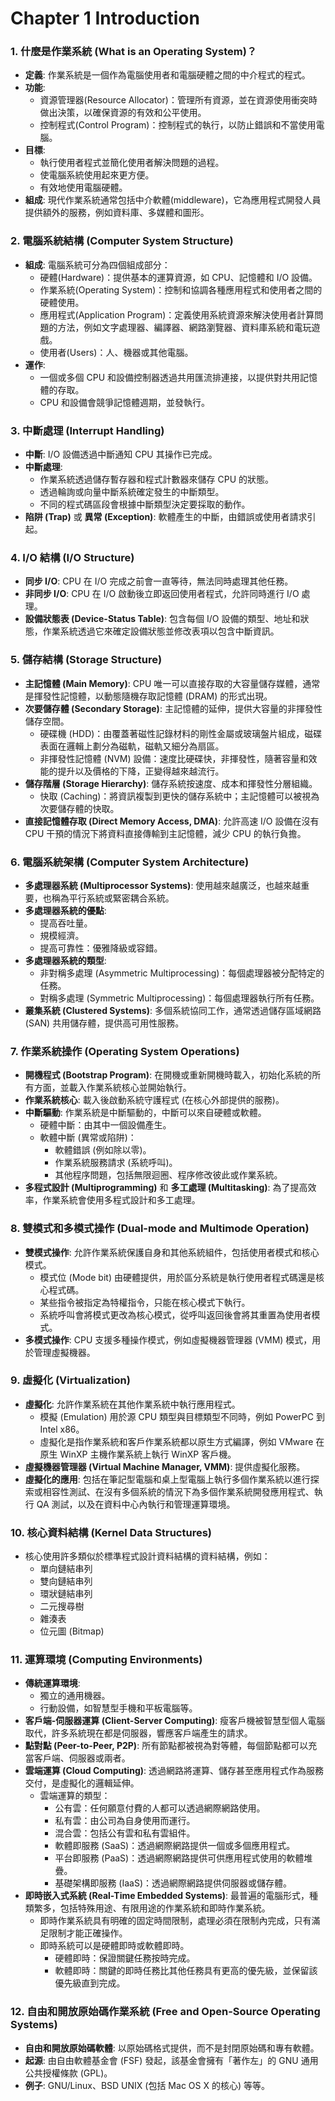 # Chapter 1 Introduction

### 1. 什麼是作業系統 (What is an Operating System)？

*   **定義**: 作業系統是一個作為電腦使用者和電腦硬體之間的中介程式的程式。
*   **功能**:
    *   資源管理器(Resource Allocator)：管理所有資源，並在資源使用衝突時做出決策，以確保資源的有效和公平使用。
    *   控制程式(Control Program)：控制程式的執行，以防止錯誤和不當使用電腦。
*   **目標**:
    *   執行使用者程式並簡化使用者解決問題的過程。
    *   使電腦系統使用起來更方便。
    *   有效地使用電腦硬體。
*   **組成**: 現代作業系統通常包括中介軟體(middleware)，它為應用程式開發人員提供額外的服務，例如資料庫、多媒體和圖形。

### 2. 電腦系統結構 (Computer System Structure)

*   **組成**: 電腦系統可分為四個組成部分：
    *   硬體(Hardware)：提供基本的運算資源，如 CPU、記憶體和 I/O 設備。
    *   作業系統(Operating System)：控制和協調各種應用程式和使用者之間的硬體使用。
    *   應用程式(Application Program)：定義使用系統資源來解決使用者計算問題的方法，例如文字處理器、編譯器、網路瀏覽器、資料庫系統和電玩遊戲。
    *   使用者(Users)：人、機器或其他電腦。
*   **運作**:
    *   一個或多個 CPU 和設備控制器透過共用匯流排連接，以提供對共用記憶體的存取。
    *   CPU 和設備會競爭記憶體週期，並發執行。

### 3. 中斷處理 (Interrupt Handling)

*   **中斷**: I/O 設備透過中斷通知 CPU 其操作已完成。
*   **中斷處理**:
    *   作業系統透過儲存暫存器和程式計數器來儲存 CPU 的狀態。
    *   透過輪詢或向量中斷系統確定發生的中斷類型。
    *   不同的程式碼區段會根據中斷類型決定要採取的動作。
*   **陷阱 (Trap)** 或 **異常 (Exception)**: 軟體產生的中斷，由錯誤或使用者請求引起。

### 4. I/O 結構 (I/O Structure)

*   **同步 I/O**: CPU 在 I/O 完成之前會一直等待，無法同時處理其他任務。
*   **非同步 I/O**: CPU 在 I/O 啟動後立即返回使用者程式，允許同時進行 I/O 處理。
*   **設備狀態表 (Device-Status Table)**: 包含每個 I/O 設備的類型、地址和狀態，作業系統透過它來確定設備狀態並修改表項以包含中斷資訊。

### 5. 儲存結構 (Storage Structure)

*   **主記憶體 (Main Memory)**: CPU 唯一可以直接存取的大容量儲存媒體，通常是揮發性記憶體，以動態隨機存取記憶體 (DRAM) 的形式出現。
*   **次要儲存體 (Secondary Storage)**: 主記憶體的延伸，提供大容量的非揮發性儲存空間。
    *   硬碟機 (HDD)：由覆蓋著磁性記錄材料的剛性金屬或玻璃盤片組成，磁碟表面在邏輯上劃分為磁軌，磁軌又細分為扇區。
    *   非揮發性記憶體 (NVM) 設備：速度比硬碟快，非揮發性，隨著容量和效能的提升以及價格的下降，正變得越來越流行。
*   **儲存階層 (Storage Hierarchy)**: 儲存系統按速度、成本和揮發性分層組織。
    *   快取 (Caching)：將資訊複製到更快的儲存系統中；主記憶體可以被視為次要儲存體的快取。
*   **直接記憶體存取 (Direct Memory Access, DMA)**: 允許高速 I/O 設備在沒有 CPU 干預的情況下將資料直接傳輸到主記憶體，減少 CPU 的執行負擔。

### 6. 電腦系統架構 (Computer System Architecture)

*   **多處理器系統 (Multiprocessor Systems)**: 使用越來越廣泛，也越來越重要，也稱為平行系統或緊密耦合系統。
*   **多處理器系統的優點**:
    *   提高吞吐量。
    *   規模經濟。
    *   提高可靠性：優雅降級或容錯。
*   **多處理器系統的類型**:
    *   非對稱多處理 (Asymmetric Multiprocessing)：每個處理器被分配特定的任務。
    *   對稱多處理 (Symmetric Multiprocessing)：每個處理器執行所有任務。
*   **叢集系統 (Clustered Systems)**: 多個系統協同工作，通常透過儲存區域網路 (SAN) 共用儲存體，提供高可用性服務。

### 7. 作業系統操作 (Operating System Operations)

*   **開機程式 (Bootstrap Program)**: 在開機或重新開機時載入，初始化系統的所有方面，並載入作業系統核心並開始執行。
*   **作業系統核心**: 載入後啟動系統守護程式 (在核心外部提供的服務)。
*   **中斷驅動**: 作業系統是中斷驅動的，中斷可以來自硬體或軟體。
    *   硬體中斷：由其中一個設備產生。
    *   軟體中斷 (異常或陷阱)：
        *   軟體錯誤 (例如除以零)。
        *   作業系統服務請求 (系統呼叫)。
        *   其他程序問題，包括無限迴圈、程序修改彼此或作業系統。
*   **多程式設計 (Multiprogramming)** 和 **多工處理 (Multitasking)**: 為了提高效率，作業系統會使用多程式設計和多工處理。

### 8. 雙模式和多模式操作 (Dual-mode and Multimode Operation)

*   **雙模式操作**: 允許作業系統保護自身和其他系統組件，包括使用者模式和核心模式。
    *   模式位 (Mode bit) 由硬體提供，用於區分系統是執行使用者程式碼還是核心程式碼。
    *   某些指令被指定為特權指令，只能在核心模式下執行。
    *   系統呼叫會將模式更改為核心模式，從呼叫返回後會將其重置為使用者模式。
*   **多模式操作**: CPU 支援多種操作模式，例如虛擬機器管理器 (VMM) 模式，用於管理虛擬機器。

### 9. 虛擬化 (Virtualization)

*   **虛擬化**: 允許作業系統在其他作業系統中執行應用程式。
    *   模擬 (Emulation) 用於源 CPU 類型與目標類型不同時，例如 PowerPC 到 Intel x86。
    *   虛擬化是指作業系統和客戶作業系統都以原生方式編譯，例如 VMware 在原生 WinXP 主機作業系統上執行 WinXP 客戶機。
*   **虛擬機器管理器 (Virtual Machine Manager, VMM)**: 提供虛擬化服務。
*   **虛擬化的應用**: 包括在筆記型電腦和桌上型電腦上執行多個作業系統以進行探索或相容性測試、在沒有多個系統的情況下為多個作業系統開發應用程式、執行 QA 測試，以及在資料中心內執行和管理運算環境。

### 10. 核心資料結構 (Kernel Data Structures)

*   核心使用許多類似於標準程式設計資料結構的資料結構，例如：
    *   單向鏈結串列
    *   雙向鏈結串列
    *   環狀鏈結串列
    *   二元搜尋樹
    *   雜湊表
    *   位元圖 (Bitmap)

### 11. 運算環境 (Computing Environments)

*   **傳統運算環境**:
    *   獨立的通用機器。
    *   行動設備，如智慧型手機和平板電腦等。
*   **客戶端-伺服器運算 (Client-Server Computing)**: 瘦客戶機被智慧型個人電腦取代，許多系統現在都是伺服器，響應客戶端產生的請求。
*   **點對點 (Peer-to-Peer, P2P)**: 所有節點都被視為對等體，每個節點都可以充當客戶端、伺服器或兩者。
*   **雲端運算 (Cloud Computing)**: 透過網路將運算、儲存甚至應用程式作為服務交付，是虛擬化的邏輯延伸。
    *   雲端運算的類型：
        *   公有雲：任何願意付費的人都可以透過網際網路使用。
        *   私有雲：由公司為自身使用而運行。
        *   混合雲：包括公有雲和私有雲組件。
        *   軟體即服務 (SaaS)：透過網際網路提供一個或多個應用程式。
        *   平台即服務 (PaaS)：透過網際網路提供可供應用程式使用的軟體堆疊。
        *   基礎架構即服務 (IaaS)：透過網際網路提供伺服器或儲存體。
*   **即時嵌入式系統 (Real-Time Embedded Systems)**: 最普遍的電腦形式，種類繁多，包括特殊用途、有限用途的作業系統和即時作業系統。
    *   即時作業系統具有明確的固定時間限制，處理必須在限制內完成，只有滿足限制才能正確操作。
    *   即時系統可以是硬體即時或軟體即時。
        *   硬體即時：保證關鍵任務按時完成。
        *   軟體即時：關鍵的即時任務比其他任務具有更高的優先級，並保留該優先級直到完成。

### 12. 自由和開放原始碼作業系統 (Free and Open-Source Operating Systems)

*   **自由和開放原始碼軟體**: 以原始碼格式提供，而不是封閉原始碼和專有軟體。
*   **起源**: 由自由軟體基金會 (FSF) 發起，該基金會擁有「著作左」的 GNU 通用公共授權條款 (GPL)。
*   **例子**: GNU/Linux、BSD UNIX (包括 Mac OS X 的核心) 等等。

